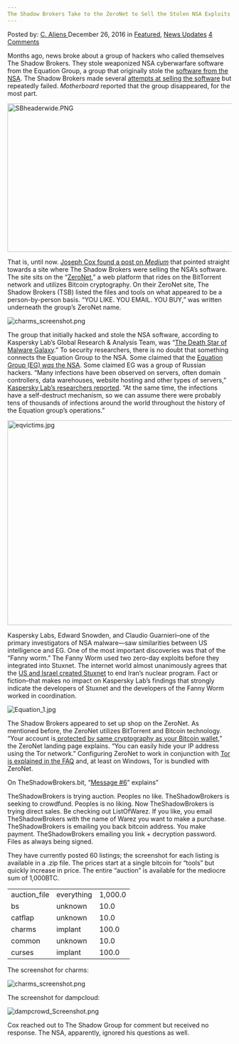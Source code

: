 ```yaml
---
The Shadow Brokers Take to the ZeroNet to Sell the Stolen NSA Exploits
---
```

<article class="post-listing post-17153 post type-post status-publish format-standard has-post-thumbnail hentry  tag-brokers tag-exploits tag-nsa tag-sell tag-shadow tag-stolen tag-zeronet">
    <div class="post-inner">
        <span>Posted by: <a href="https://www.deepdotweb.com/author/caliens/" title="">C. Aliens </a></span>
    <span>December 26, 2016</span>
    <span>in <a href="https://www.deepdotweb.com/category/deepdot-news/" rel="category tag">Featured</a>, <a href="https://www.deepdotweb.com/category/news-updates/" rel="category tag">News Updates</a></span>
    <span><a href="https://www.deepdotweb.com/2016/12/26/shadow-brokers-take-zeronet-sell-stolen-nsa-exploits/#comments">4 Comments</a></span>
    </p>
    <div class="clear"></div>
    <div class="entry">
    <p>Months ago, news broke about a group of hackers who called themselves The Shadow Brokers. They stole weaponized NSA cyberwarfare software from the Equation Group, a group that originally stole the <a href="https://www.deepdotweb.com/?s=nsa">software from the NSA</a>. The Shadow Brokers made several <a href="https://www.scribd.com/document/334420987/Equation-Group-Cyber-Weapons-Auction-Invitation?secret_password=ydLldJKKM5QOi8b0R3K9">attempts at selling the software</a> but repeatedly failed. <em>Motherboard </em>reported that the group disappeared, for the most part.</p>
    <p><img class="wp-image-17159 aligncenter" src="https://www.deepdotweb.com/wp-content/uploads/2016/12/sbheaderwide-png.png" alt="SBheaderwide.PNG" width="823" height="334" srcset="https://www.deepdotweb.com/wp-content/uploads/2016/12/sbheaderwide-png.png 961w, https://www.deepdotweb.com/wp-content/uploads/2016/12/sbheaderwide-png-300x122.png 300w" sizes="(max-width: 823px) 100vw, 823px" /></p>
    <p>That is, until now. <a href="https://medium.com/@CleetusBocefus/are-the-shadow-brokers-selling-nsa-tools-on-zeronet-6c335891d62a#.pyy3ueocb">Joseph Cox found a post on </a><a href="https://medium.com/@CleetusBocefus/are-the-shadow-brokers-selling-nsa-tools-on-zeronet-6c335891d62a#.pyy3ueocb"><em>Medium</em></a> that pointed straight towards a site where The Shadow Brokers were selling the NSA&#8217;s software. The site sits on the &#8220;<a href="https://www.deepdotweb.com/2016/12/24/zeronet-disrupting-world-wide-web-kptx/">ZeroNet</a>,&#8221; a web platform that rides on the BitTorrent network and utilizes Bitcoin cryptography. On their ZeroNet site, The Shadow Brokers (TSB) listed the files and tools on what appeared to be a person-by-person basis. &#8220;YOU LIKE. YOU EMAIL. YOU BUY,&#8221; was written underneath the group&#8217;s ZeroNet name.</p>
    <p><img class="wp-image-17160 aligncenter" src="https://www.deepdotweb.com/wp-content/uploads/2016/12/charms_screenshot-png.png" alt="charms_screenshot.png" srcset="https://www.deepdotweb.com/wp-content/uploads/2016/12/charms_screenshot-png.png 663w, https://www.deepdotweb.com/wp-content/uploads/2016/12/charms_screenshot-png-300x79.png 300w, https://www.deepdotweb.com/wp-content/uploads/2016/12/charms_screenshot-png-660x175.png 660w" sizes="(max-width: 663px) 100vw, 663px" /></p>
    <p>The group that initially hacked and stole the NSA software, according to Kaspersky Lab&#8217;s Global Research &amp; Analysis Team, was &#8220;<a href="https://securelist.com/blog/research/68750/equation-the-death-star-of-malware-galaxy/">The Death Star of Malware Galaxy</a>.&#8221; To security researchers, there is no doubt that something connects the Equation Group to the NSA. Some claimed that the <a href="http://www.forbes.com/sites/thomasbrewster/2015/02/16/nsa-equation-cyber-tool-treasure-chest/#6d999eb61ae1">Equation Group (EG) </a><a href="http://www.forbes.com/sites/thomasbrewster/2015/02/16/nsa-equation-cyber-tool-treasure-chest/#6d999eb61ae1"><em>was </em></a><a href="http://www.forbes.com/sites/thomasbrewster/2015/02/16/nsa-equation-cyber-tool-treasure-chest/#6d999eb61ae1">the NSA</a>. Some claimed EG was a group of Russian hackers. “Many infections have been observed on servers, often domain controllers, data warehouses, website hosting and other types of servers,” <a href="http://www.eweek.com/security/equation-espionage-group-likely-tied-to-nsa-kaspersky-says.html">Kaspersky Lab&#8217;s researchers reported</a>. “At the same time, the infections have a self-destruct mechanism, so we can assume there were probably tens of thousands of infections around the world throughout the history of the Equation group’s operations.”</p>
    <p><img class="wp-image-17161 aligncenter" src="https://www.deepdotweb.com/wp-content/uploads/2016/12/eqvictims-jpg.jpeg" alt="eqvictims.jpg" width="735" height="461" srcset="https://www.deepdotweb.com/wp-content/uploads/2016/12/eqvictims-jpg.jpeg 960w, https://www.deepdotweb.com/wp-content/uploads/2016/12/eqvictims-jpg-300x188.jpeg 300w" sizes="(max-width: 735px) 100vw, 735px" /></p>
    <p>Kaspersky Labs, Edward Snowden, and Claudio Guarnieri&#8211;one of the primary investigators of NSA malware—saw similarities between US intelligence and EG. One of the most important discoveries was that of the &#8220;Fanny worm.&#8221; The Fanny Worm used two zero-day exploits before they integrated into Stuxnet. The internet world almost unanimously agrees that the <a href="http://arstechnica.com/tech-policy/2012/06/confirmed-us-israel-created-stuxnet-lost-control-of-it/">US and Israel created Stuxnet</a> to end Iran&#8217;s nuclear program. Fact or fiction&#8211;that makes no impact on Kaspersky Lab&#8217;s findings that strongly indicate the developers of Stuxnet and the developers of the Fanny Worm worked in coordination.</p>
    <p><img class="wp-image-17162 aligncenter" src="https://www.deepdotweb.com/wp-content/uploads/2016/12/equation_1-jpg.jpeg" alt="Equation_1.jpg" srcset="https://www.deepdotweb.com/wp-content/uploads/2016/12/equation_1-jpg.jpeg 669w, https://www.deepdotweb.com/wp-content/uploads/2016/12/equation_1-jpg-300x100.jpeg 300w" sizes="(max-width: 669px) 100vw, 669px" /></p>
    <p>The Shadow Brokers appeared to set up shop on the ZeroNet. As mentioned before, the ZeroNet utilizes BitTorrent and Bitcoin technology. “Your account is<a href="https://zeronet.io/"> protected by same cryptography as your Bitcoin wallet</a>,” the ZeroNet landing page explains. “You can easily hide your IP address using the Tor network.” Configuring ZeroNet to work in conjunction with <a href="http://zeronet.readthedocs.io/en/latest/faq/#how-to-use-zeronet-with-tor">Tor is explained in the FAQ</a> and, at least on Windows, Tor is bundled with ZeroNet.</p>
    <p>On TheShadowBrokers.bit, “<a href="https://bit.no.com:43110/theshadowbrokers.bit/post/message6/">Message #6</a>” explains”</p>
    <p>TheShadowBrokers is trying auction. Peoples no like. TheShadowBrokers is seeking to crowdfund. Peoples is no liking. Now TheShadowBrokers is trying direct sales. Be checking out ListOfWarez. If you like, you email TheShadowBrokers with the name of Warez you want to make a purchase. TheShadowBrokers is emailing you back bitcoin address. You make payment. TheShadowBrokers emailing you link + decryption password. Files as always being signed.</p>
    <p>They have currently posted 60 listings; the screenshot for each listing is available in a .zip file. The prices start at a single bitcoin for “tools” but quickly increase in price. The entire “auction” is available for the mediocre sum of 1,000BTC.</p>
    <table>
    <tbody>
    <tr>
    <td>auction_file</td>
    <td>everything</td>
    <td>1,000.0</td>
    </tr>
    <tr>
    <td>bs</td>
    <td>unknown</td>
    <td>10.0</td>
    </tr>
    <tr>
    <td>catflap</td>
    <td>unknown</td>
    <td>10.0</td>
    </tr>
    <tr>
    <td>charms</td>
    <td>implant</td>
    <td>100.0</td>
    </tr>
    <tr>
    <td>common</td>
    <td>unknown</td>
    <td>10.0</td>
    </tr>
    <tr>
    <td>curses</td>
    <td>implant</td>
    <td>100.0</td>
    </tr>
    </tbody>
    </table>
    <p>The screenshot for charms:</p>
    <p><img class="wp-image-17163 aligncenter" src="https://www.deepdotweb.com/wp-content/uploads/2016/12/charms_screenshot-png-1.png" alt="charms_screenshot.png" srcset="https://www.deepdotweb.com/wp-content/uploads/2016/12/charms_screenshot-png-1.png 663w, https://www.deepdotweb.com/wp-content/uploads/2016/12/charms_screenshot-png-1-300x79.png 300w, https://www.deepdotweb.com/wp-content/uploads/2016/12/charms_screenshot-png-1-660x175.png 660w" sizes="(max-width: 663px) 100vw, 663px" /></p>
    <p>The screenshot for dampcloud:</p>
    <p><img class="wp-image-17164 aligncenter" src="https://www.deepdotweb.com/wp-content/uploads/2016/12/dampcrowd_screenshot-png.png" alt="dampcrowd_Screenshot.png" srcset="https://www.deepdotweb.com/wp-content/uploads/2016/12/dampcrowd_screenshot-png.png 617w, https://www.deepdotweb.com/wp-content/uploads/2016/12/dampcrowd_screenshot-png-300x75.png 300w" sizes="(max-width: 617px) 100vw, 617px" /></p>
    <p>Cox reached out to The Shadow Group for comment but received no response. The NSA, apparently, ignored his questions as well.</p>
    </div>
    <span style="display:none"><a href="https://www.deepdotweb.com/tag/brokers/" rel="tag">brokers</a> <a href="https://www.deepdotweb.com/tag/exploits/" rel="tag">exploits</a> <a href="https://www.deepdotweb.com/tag/nsa/" rel="tag">nsa</a> <a href="https://www.deepdotweb.com/tag/sell/" rel="tag">sell</a> <a href="https://www.deepdotweb.com/tag/shadow/" rel="tag">shadow</a> <a href="https://www.deepdotweb.com/tag/stolen/" rel="tag">stolen</a> <a href="https://www.deepdotweb.com/tag/zeronet/" rel="tag">zeronet</a></span> <span style="display:none" class="updated">2016-12-26</span>
    <div style="display:none" class="vcard author" itemprop="author" itemscope itemtype="http://schema.org/Person"><strong class="fn" itemprop="name"><a href="https://www.deepdotweb.com/author/caliens/" title="Posts by C. Aliens" rel="author">C. Aliens</a></strong></div>
    </div>
</article>

